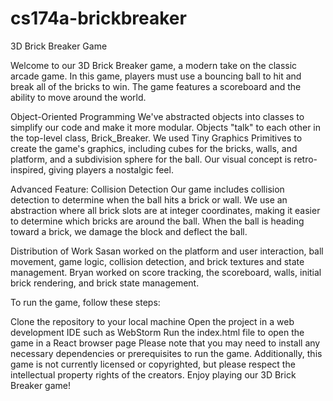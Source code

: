 # cs174a-brickbreaker
3D Brick Breaker Game

Welcome to our 3D Brick Breaker game, a modern take on the classic arcade game. In this game, players must use a bouncing ball to hit and break all of the bricks to win. The game features a scoreboard and the ability to move around the world.

Object-Oriented Programming
We've abstracted objects into classes to simplify our code and make it more modular. Objects "talk" to each other in the top-level class, Brick_Breaker. We used Tiny Graphics Primitives to create the game's graphics, including cubes for the bricks, walls, and platform, and a subdivision sphere for the ball. Our visual concept is retro-inspired, giving players a nostalgic feel.

Advanced Feature: Collision Detection
Our game includes collision detection to determine when the ball hits a brick or wall. We use an abstraction where all brick slots are at integer coordinates, making it easier to determine which bricks are around the ball. When the ball is heading toward a brick, we damage the block and deflect the ball.

Distribution of Work
Sasan worked on the platform and user interaction, ball movement, game logic, collision detection, and brick textures and state management. Bryan worked on score tracking, the scoreboard, walls, initial brick rendering, and brick state management.

To run the game, follow these steps:

Clone the repository to your local machine
Open the project in a web development IDE such as WebStorm
Run the index.html file to open the game in a React browser page
Please note that you may need to install any necessary dependencies or prerequisites to run the game. Additionally, this game is not currently licensed or copyrighted, but please respect the intellectual property rights of the creators. Enjoy playing our 3D Brick Breaker game!
